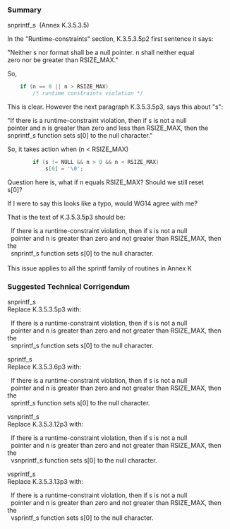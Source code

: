 ### Summary

snprintf\_s  (Annex K.3.5.3.5)  

In the "Runtime-constraints" section, K.3.5.3.5p2 first sentence it says:  

"Neither s nor format shall be a null pointer. n shall neither equal  
zero nor be greater than RSIZE\_MAX."  

So,

```c
    if (n == 0 || n > RSIZE_MAX)
        /* runtime constraints violation */
```

This is clear. However the next paragraph K.3.5.3.5p3, says this about "s":  

"If there is a runtime-constraint violation, then if s is not a null  
pointer and n is greater than zero and less than RSIZE\_MAX, then the  
snprintf\_s function sets s\[0\] to the null character."  

So, it takes action when (n \< RSIZE\_MAX)

```c
        if (s != NULL && n > 0 && n < RSIZE_MAX)
            s[0] = '\0';
```

Question here is, what if n equals RSIZE\_MAX? Should we still reset  
s\[0\]?  

If I were to say this looks like a typo, would WG14 agree with me?  

That is the text of K.3.5.3.5p3 should be:  

  If there is a runtime-constraint violation, then if s is not a null  
  pointer and n is greater than zero and not greater than RSIZE\_MAX, then the  
  snprintf\_s function sets s\[0\] to the null character.  
    
This issue applies to all the sprintf family of routines in Annex K

### Suggested Technical Corrigendum

snprintf\_s  
Replace K.3.5.3.5p3 with:  

  If there is a runtime-constraint violation, then if s is not a null  
  pointer and n is greater than zero and not greater than RSIZE\_MAX, then the  
  snprintf\_s function sets s\[0\] to the null character.  

sprintf\_s  
Replace K.3.5.3.6p3 with:  

  If there is a runtime-constraint violation, then if s is not a null  
  pointer and n is greater than zero and not greater than RSIZE\_MAX, then the  
  sprintf\_s function sets s\[0\] to the null character.  

vsnprintf\_s  
Replace K.3.5.3.12p3 with:  

  If there is a runtime-constraint violation, then if s is not a null  
  pointer and n is greater than zero and not greater than RSIZE\_MAX, then the  
  vsnprintf\_s function sets s\[0\] to the null character.  

vsprintf\_s  
Replace K.3.5.3.13p3 with:  

  If there is a runtime-constraint violation, then if s is not a null  
  pointer and n is greater than zero and not greater than RSIZE\_MAX, then the  
  vsprintf\_s function sets s\[0\] to the null character.

